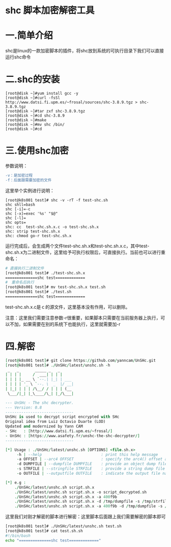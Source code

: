 # shc 脚本加密解密工具

# 一.简单介绍

shc是linux的一款加密脚本的插件，将shc放到系统的可执行目录下我们可以直接运行shc命令

# 二.shc的安装



```less
[root@disk ~]#yum install gcc -y
[root@disk ~]#curl -fsSl http://www.datsi.fi.upm.es/~frosal/sources/shc-3.8.9.tgz > shc-3.8.9.tgz
[root@disk ~]#tar zxf shc-3.8.9.tgz
[root@disk ~]#cd shc-3.8.9
[root@disk ~]#make
[root@disk ~]#mv shc /bin/
[root@disk ~]#cd
```

# 三.使用shc加密

参数说明：



```diff
-v：是加密过程
-f：后面跟需要加密的文件
```

这里举个实例进行说明：



```mipsasm
[root@k8s001 test]# shc -v -rT -f test-shc.sh 
shc shll=bash
shc [-i]=-c
shc [-x]=exec '%s' "$@"
shc [-l]=
shc opts=
shc: cc  test-shc.sh.x.c -o test-shc.sh.x
shc: strip test-shc.sh.x
shc: chmod go-r test-shc.sh.x
```

运行完成后，会生成两个文件test-shc.sh.x和test-shc.sh.x.c，其中test-shc.sh.x为二进制文件，这里给予可执行权限后，可直接执行。当前也可以进行重命名：



```bash
# 直接执行二进制文件
[root@k8s001 test]# ./test-shc.sh.x 
==============shc test=============
#　重命名后执行
[root@k8s001 test]# mv test-shc.sh.x test.sh
[root@k8s001 test]# ./test.sh 
==============shc test=============
```

test-shc.sh.x.c是ｃ的源文件，这里基本没有作用，可以删除。

注意：这里我们需要注意参数-r很重要，如果脚本只需要在当前服务器上执行，可以不加，如果需要在别的系统下也能执行，这里就需要加-r

# 四.解密



```vhdl
[root@k8s001 test]# git clone https://github.com/yanncam/UnSHc.git
[root@k8s001 test]# ./UnSHc/latest/unshc.sh -h
 _   _       _____ _   _      
| | | |     /  ___| | | |     
| | | |_ __ \ `--.| |_| | ___ 
| | | | '_ \ `--. \  _  |/ __|
| |_| | | | /\__/ / | | | (__ 
 \___/|_| |_\____/\_| |_/\___|

--- UnSHc - The shc decrypter.
--- Version: 0.8
------------------------------
UnSHc is used to decrypt script encrypted with SHc
Original idea from Luiz Octavio Duarte (LOD)
Updated and modernized by Yann CAM
- SHc   : [http://www.datsi.fi.upm.es/~frosal/]
- UnSHc : [https://www.asafety.fr/unshc-the-shc-decrypter/]
------------------------------

[*] Usage : ./UnSHc/latest/unshc.sh [OPTIONS] <file.sh.x>
	 -h | --help                          : print this help message
	 -a OFFSET | --arc4 OFFSET            : specify the arc4() offset arbitrarily (without 0x prefix)
	 -d DUMPFILE | --dumpfile DUMPFILE    : provide an object dump file (objdump -D script.sh.x > DUMPFILE)
	 -s STRFILE | --stringfile STRFILE    : provide a string dump file (objdump -s script.sh.x > STRFILE)
	 -o OUTFILE | --outputfile OUTFILE    : indicate the output file name

[*] e.g : 
	./UnSHc/latest/unshc.sh script.sh.x
	./UnSHc/latest/unshc.sh script.sh.x -o script_decrypted.sh
	./UnSHc/latest/unshc.sh script.sh.x -a 400f9b
	./UnSHc/latest/unshc.sh script.sh.x -d /tmp/dumpfile -s /tmp/strfile
	./UnSHc/latest/unshc.sh script.sh.x -a 400f9b -d /tmp/dumpfile -s /tmp/strfile -o script_decrypted.sh
```

这里我们对刚才解密的脚本进行解密：这里脚本后面跟上我们需要解密的脚本即可



```bash
[root@k8s001 test]# ./UnSHc/latest/unshc.sh test.sh
[root@k8s001 test]# cat test.sh.sh 
#!/bin/bash 
echo "==============shc test============="
```